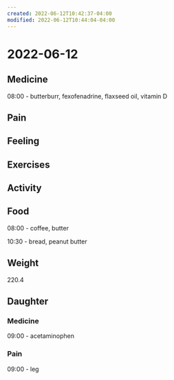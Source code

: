 ```yaml
---
created: 2022-06-12T10:42:37-04:00
modified: 2022-06-12T10:44:04-04:00
---
```


# 2022-06-12

## Medicine

08:00 - butterburr, fexofenadrine, flaxseed oil, vitamin D 


## Pain


## Feeling


## Exercises


## Activity


## Food

08:00 - coffee, butter

10:30 - bread, peanut butter 


## Weight

220.4

## Daughter

### Medicine

09:00 - acetaminophen 


### Pain

09:00 - leg
